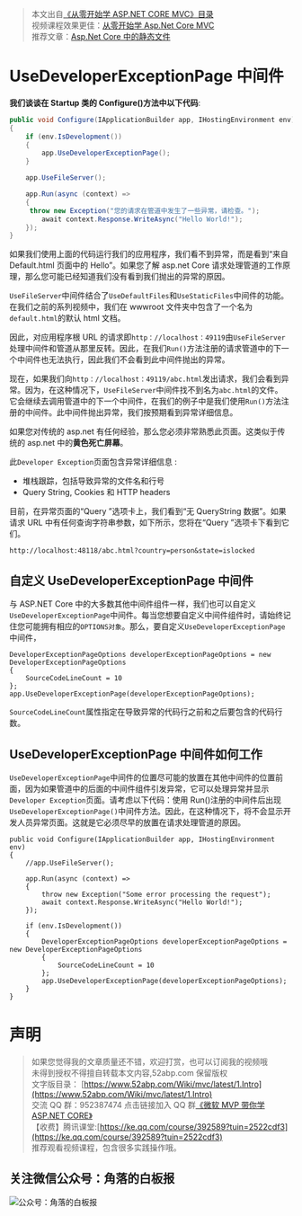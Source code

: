 > 本文出自[《从零开始学 ASP.NET CORE MVC》目录](https://www.52abp.com/wiki/mvc/0.1.4/1.Intro) </br>
> 视频课程效果更佳：[从零开始学 Asp.Net Core MVC](https://study.163.com/course/courseMain.htm?courseId=1209215803&share=2&shareId=400000000309007) </br>
> 推荐文章：[Asp.Net Core 中的静态文件](https://www.52abp.com/wiki/mvc/latest/12.StaticFile)

# UseDeveloperExceptionPage 中间件

**我们谈谈在 Startup 类的 Configure()方法中以下代码**:

```csharp
public void Configure(IApplicationBuilder app, IHostingEnvironment env)
{
    if (env.IsDevelopment())
    {
        app.UseDeveloperExceptionPage();
    }

    app.UseFileServer();

    app.Run(async (context) =>
    {
     throw new Exception("您的请求在管道中发生了一些异常，请检查。");
        await context.Response.WriteAsync("Hello World!");
    });
}
```

如果我们使用上面的代码运行我们的应用程序，我们看不到异常，而是看到“来自 Default.html 页面中的 Hello”。如果您了解 asp.net Core 请求处理管道的工作原理，那么您可能已经知道我们没有看到我们抛出的异常的原因。

`UseFileServer`中间件结合了`UseDefaultFiles`和`UseStaticFiles`中间件的功能。在我们之前的系列视频中，我们在 wwwroot 文件夹中包含了一个名为`default.html`的默认 html 文档。

因此，对应用程序根 URL 的请求即`http：//localhost：49119`由`UseFileServer`处理中间件和管道从那里反转。因此，在我们`Run()`方法注册的请求管道中的下一个中间件也无法执行，因此我们不会看到此中间件抛出的异常。

现在，如果我们向`http：//localhost：49119/abc.html`发出请求，我们会看到异常。因为，在这种情况下，`UseFileServer`中间件找不到名为`abc.html`的文件。
它会继续去调用管道中的下一个中间件，在我们的例子中是我们使用`Run()`方法注册的中间件。此中间件抛出异常，我们按预期看到异常详细信息。

如果您对传统的 asp.net 有任何经验，那么您必须非常熟悉此页面。这类似于传统的 asp.net 中的**黄色死亡屏幕**。

此`Developer Exception`页面包含异常详细信息 :

- 堆栈跟踪，包括导致异常的文件名和行号
- Query String, Cookies 和 HTTP headers

目前，在异常页面的“Query ”选项卡上，我们看到“无 QueryString 数据”。如果请求 URL 中有任何查询字符串参数，如下所示，您将在“Query ”选项卡下看到它们。

```
http://localhost:48118/abc.html?country=person&state=islocked
```

## 自定义 UseDeveloperExceptionPage 中间件

与 ASP.NET Core 中的大多数其他中间件组件一样，我们也可以自定义`UseDeveloperExceptionPage`中间件。每当您想要自定义中间件组件时，请始终记住您可能拥有相应的`OPTIONS对象`。那么，要自定义`UseDeveloperExceptionPage`中间件，

```
DeveloperExceptionPageOptions developerExceptionPageOptions = new DeveloperExceptionPageOptions
{
    SourceCodeLineCount = 10
};
app.UseDeveloperExceptionPage(developerExceptionPageOptions);
```

`SourceCodeLineCount`属性指定在导致异常的代码行之前和之后要包含的代码行数。

## UseDeveloperExceptionPage 中间件如何工作

`UseDeveloperExceptionPage`中间件的位置尽可能的放置在其他中间件的位置前面，因为如果管道中的后面的中间件组件引发异常，它可以处理异常并显示`Developer Exception`页面。请考虑以下代码：使用 Run()注册的中间件后出现`UseDeveloperExceptionPage()`中间件方法。因此，在这种情况下，将不会显示开发人员异常页面。这就是它必须尽早的放置在请求处理管道的原因。

```
public void Configure(IApplicationBuilder app, IHostingEnvironment env)
{
    //app.UseFileServer();

    app.Run(async (context) =>
    {
        throw new Exception("Some error processing the request");
        await context.Response.WriteAsync("Hello World!");
    });

    if (env.IsDevelopment())
    {
        DeveloperExceptionPageOptions developerExceptionPageOptions = new DeveloperExceptionPageOptions
        {
            SourceCodeLineCount = 10
        };
        app.UseDeveloperExceptionPage(developerExceptionPageOptions);
    }
}
```

# 声明

> 如果您觉得我的文章质量还不错，欢迎打赏，也可以订阅我的视频哦 </br>
> 未得到授权不得擅自转载本文内容,52abp.com 保留版权</br>
> 文字版目录： [https://www.52abp.com/Wiki/mvc/latest/1.Intro](https://www.52abp.com/Wiki/mvc/latest/1.Intro) </br>
> 交流 QQ 群：952387474 点击链接加入 QQ 群[《微软 MVP 带你学 ASP.NET CORE》](https://jq.qq.com/?_wv=1027&k=5nq4PFQ)</br>
> 【收费】腾讯课堂:[https://ke.qq.com/course/392589?tuin=2522cdf3](https://ke.qq.com/course/392589?tuin=2522cdf3) </br>
> 推荐观看视频课程，包含很多实践操作哦。

## 关注微信公众号：角落的白板报

![公众号：角落的白板报](https://upload-images.jianshu.io/upload_images/1979022-f19c505c18160c16.png)
